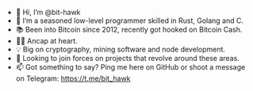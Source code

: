 - 👋 Hi, I’m @bit-hawk
- 👀 I’m a seasoned low-level programmer skilled in Rust, Golang and C.
- 📚 Been into Bitcoin since 2012, recently got hooked on Bitcoin Cash.
- 🏴‍☠️ Ancap at heart.
- 💡 Big on cryptography, mining software and node development.
- 💞️ Looking to join forces on projects that revolve around these areas.
- 📫 Got something to say? Ping me here on GitHub or shoot a message on Telegram: https://t.me/bit_hawk
